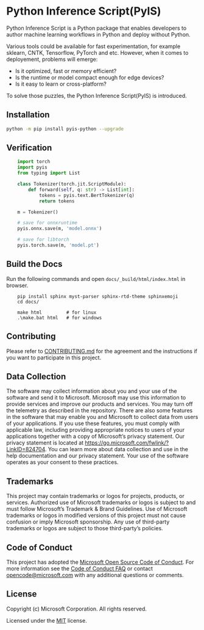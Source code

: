 # Python Inference Script(PyIS)

Python Inference Script is a Python package that enables developers to author machine learning workflows in Python and deploy without Python.

Various tools could be available for fast experimentation, for example sklearn, CNTK, Tensorflow, PyTorch and etc. However, when it comes to deployement, problems will emerge:

* Is it optimized, fast or memory efficient?
* Is the runtime or model compact enough for edge devices?
* Is it easy to learn or cross-platform?

To solve those puzzles, the Python Inference Script(PyIS) is introduced.

## Installation

```bash
python -m pip install pyis-python --upgrade 
```

## Verification

```python
    import torch
    import pyis
    from typing import List

    class Tokenizer(torch.jit.ScriptModule):
        def forward(self, q: str) -> List[int]:
            tokens = pyis.text.BertTokenizer(q)
            return tokens

    m = Tokenizer()

    # save for onnxruntime
    pyis.onnx.save(m, 'model.onnx')

    # save for libtorch
    pyis.torch.save(m, 'model.pt')
```

## Build the Docs

Run the following commands and open `docs/_build/html/index.html` in browser.
```
    pip install sphinx myst-parser sphinx-rtd-theme sphinxemoji
    cd docs/

    make html         # for linux
    .\make.bat html   # for windows
```

## Contributing

Please refer to [CONTRIBUTING.md](CONTRIBUTING.md) for the agreement and the instructions if you want to participate in this project.

## Data Collection

The software may collect information about you and your use of the software and send it to Microsoft. Microsoft may use this information to provide services and improve our products and services. You may turn off the telemetry as described in the repository. There are also some features in the software that may enable you and Microsoft to collect data from users of your applications. If you use these features, you must comply with applicable law, including providing appropriate notices to users of your applications together with a copy of Microsoft’s privacy statement. Our privacy statement is located at https://go.microsoft.com/fwlink/?LinkID=824704. You can learn more about data collection and use in the help documentation and our privacy statement. Your use of the software operates as your consent to these practices.

## Trademarks

This project may contain trademarks or logos for projects, products, or services. Authorized use of Microsoft trademarks or logos is subject to and must follow Microsoft’s Trademark & Brand Guidelines. Use of Microsoft trademarks or logos in modified versions of this project must not cause confusion or imply Microsoft sponsorship. Any use of third-party trademarks or logos are subject to those third-party’s policies.

## Code of Conduct

This project has adopted the [Microsoft Open Source Code of Conduct](https://opensource.microsoft.com/codeofconduct/). For more information see the [Code of Conduct FAQ](https://opensource.microsoft.com/codeofconduct/faq/) or contact [opencode@microsoft.com](mailto:opencode@microsoft.com) with any additional questions or comments.

## License

Copyright (c) Microsoft Corporation. All rights reserved.

Licensed under the [MIT](LICENSE.txt) license.